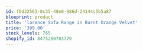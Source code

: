 ```yaml
---
id: f0d32563-8c35-48e0-986d-24144c5b5a87
blueprint: product
title: 'larence Sofa Range in Burnt Orange Velvet'
price: '399.00'
stock_levels: 765
shopify_id: 8475280703779
---
```

